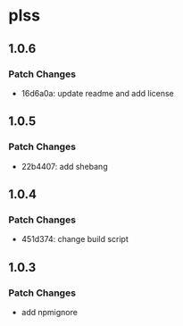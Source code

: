 # plss

## 1.0.6

### Patch Changes

- 16d6a0a: update readme and add license

## 1.0.5

### Patch Changes

- 22b4407: add shebang

## 1.0.4

### Patch Changes

- 451d374: change build script

## 1.0.3

### Patch Changes

- add npmignore
